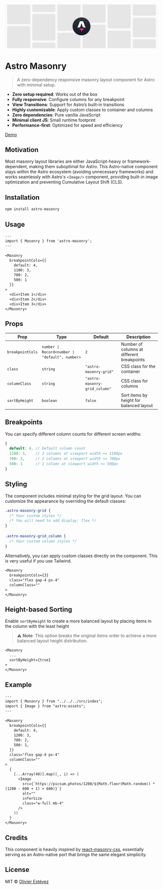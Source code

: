 <img src="./docs/banner-docs.png">

# Astro Masonry

> A zero-dependency responsive masonry layout component for Astro with minimal setup.

- **Zero setup required**: Works out of the box
- **Fully responsive**: Configure columns for any breakpoint
- **View Transitions**: Support for Astro’s built-in transitions
- **Highly customizable**: Apply custom classes to container and columns
- **Zero dependencies**: Pure vanilla JavaScript
- **Minimal client JS**: Small runtime footprint
- **Performance-first**: Optimized for speed and efficiency

[Demo](https://astro-masonry.vercel.app/)

## Motivation
Most masonry layout libraries are either JavaScript-heavy or framework-dependent, making them suboptimal for Astro. This Astro-native component stays within the Astro ecosystem (avoiding unnecessary frameworks) and works seamlessly with Astro's `<Image/>` component, providing built-in image optimization and preventing Cumulative Layout Shift (CLS).

## Installation

```bash
npm install astro-masonry
```

## Usage

```astro
---
import { Masonry } from 'astro-masonry';
---

<Masonry
  breakpointCols={{
    default: 4,
    1100: 3,
    700: 2,
    500: 1
  }}
>
  <div>Item 1</div>
  <div>Item 2</div>
  <div>Item 3</div>
</Masonry>
```

## Props

| Prop             | Type                                            | Default                       | Description                                |
|------------------|-------------------------------------------------|-------------------------------|--------------------------------------------|
| `breakpointCols` | `number \| Record<number \| "default", number>` | `2`                           | Number of columns at different breakpoints |
| `class`          | `string`                                        | `"astro-masonry-grid"`        | CSS class for the container                |
| `columnClass`    | `string`                                        | `"astro-masonry-grid_column"` | CSS class for columns                      |
| `sortByHeight`   | `boolean`                                       | `false`                       | Sort items by height for balanced layout   |

## Breakpoints

You can specify different column counts for different screen widths:

```typescript
{
  default: 4, // Default column count
  1100: 3,    // 3 columns at viewport width <= 1100px
  700: 2,     // 2 columns at viewport width <= 700px
  500: 1      // 1 column at viewport width <= 500px
}
```

## Styling

The component includes minimal styling for the grid layout. You can customize the appearance by overriding the default classes:

```css
.astro-masonry-grid {
  /* Your custom styles */
  /* You will need to add display: flex */
}

.astro-masonry-grid_column {
  /* Your custom column styles */
}
```

Alternatively, you can apply custom classes directly on the component. This is very useful if you use Tailwind.

```astro
<Masonry
  breakpointCols={3}
  class="flex gap-4 px-4"
  columnClass=""
>
</Masonry>
```

## Height-based Sorting

Enable `sortByHeight` to create a more balanced layout by placing items in the column with the least height

> ⚠️ **Note**: This option breaks the original items order to achieve a more balanced layout height distribution.

```astro
<Masonry
  ...
  sortByHeight={true}
>
</Masonry>
```

## Example

```astro
---
import { Masonry } from "../../../src/index";
import { Image } from "astro:assets";
---

<Masonry
  breakpointCols={{
    default: 4,
    1200: 3,
    700: 2,
    500: 1,
  }}
  class="flex gap-4 px-4"
  columnClass=""
>
  {
    [...Array(40)].map((_, i) => (
      <Image
        src={`https://picsum.photos/1200/${Math.floor(Math.random() * (1200 - 600 + 1) + 600)}`}
        alt=""
        inferSize
        class="w-full mb-4"
      />
    ))
  }
</Masonry>

```

## Credits
This component is heavily inspired by [react-masonry-css](https://github.com/paulcollett/react-masonry-css), essentially serving as an Astro-native port that brings the same elegant simplicity.

## License

MIT © [Olivier Estévez](https://github.com/OlivierEstevez)
